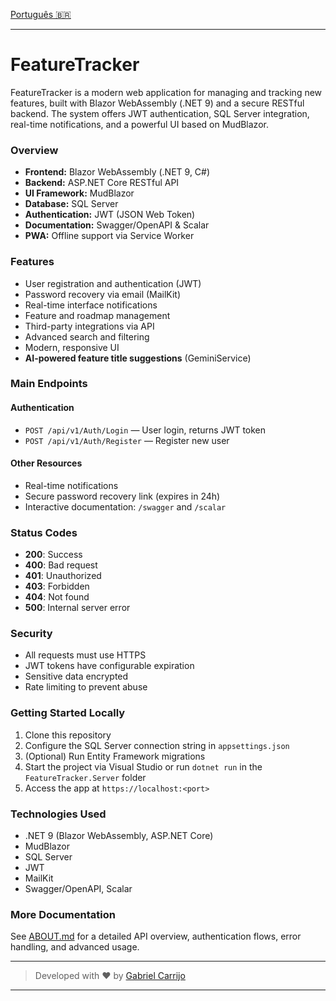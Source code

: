 <!-- In README.md -->
[Português 🇧🇷](README.pt-BR.md)

---

# FeatureTracker

FeatureTracker is a modern web application for managing and tracking new features, built with Blazor WebAssembly (.NET 9) and a secure RESTful backend. The system offers JWT authentication, SQL Server integration, real-time notifications, and a powerful UI based on MudBlazor.

### Overview

- **Frontend:** Blazor WebAssembly (.NET 9, C#)
- **Backend:** ASP.NET Core RESTful API
- **UI Framework:** MudBlazor
- **Database:** SQL Server
- **Authentication:** JWT (JSON Web Token)
- **Documentation:** Swagger/OpenAPI & Scalar
- **PWA:** Offline support via Service Worker

### Features

- User registration and authentication (JWT)
- Password recovery via email (MailKit)
- Real-time interface notifications
- Feature and roadmap management
- Third-party integrations via API
- Advanced search and filtering
- Modern, responsive UI
- **AI-powered feature title suggestions** (GeminiService)

### Main Endpoints

#### Authentication

- `POST /api/v1/Auth/Login` — User login, returns JWT token
- `POST /api/v1/Auth/Register` — Register new user

#### Other Resources

- Real-time notifications
- Secure password recovery link (expires in 24h)
- Interactive documentation: `/swagger` and `/scalar`

### Status Codes

- **200**: Success
- **400**: Bad request
- **401**: Unauthorized
- **403**: Forbidden
- **404**: Not found
- **500**: Internal server error

### Security

- All requests must use HTTPS
- JWT tokens have configurable expiration
- Sensitive data encrypted
- Rate limiting to prevent abuse

### Getting Started Locally

1. Clone this repository
2. Configure the SQL Server connection string in `appsettings.json`
3. (Optional) Run Entity Framework migrations
4. Start the project via Visual Studio or run `dotnet run` in the `FeatureTracker.Server` folder
5. Access the app at `https://localhost:<port>`

### Technologies Used

- .NET 9 (Blazor WebAssembly, ASP.NET Core)
- MudBlazor
- SQL Server
- JWT
- MailKit
- Swagger/OpenAPI, Scalar

### More Documentation

See [ABOUT.md](ABOUT.md) for a detailed API overview, authentication flows, error handling, and advanced usage.

---

> Developed with ❤️ by [Gabriel Carrijo](https://github.com/carrijoga)

---
